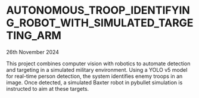 # AUTONOMOUS_TROOP_IDENTIFYING_ROBOT_WITH_SIMULATED_TARGETING_ARM
26th November 2024

This project combines computer vision with robotics to automate detection and targeting in a simulated military environment. Using a YOLO v5 model for real-time person detection, the system identifies enemy troops in an image. Once detected, a simulated Baxter robot in pybullet simulation is instructed to aim at these targets.
